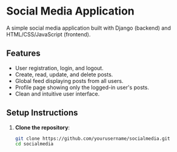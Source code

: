 # Social Media Application

A simple social media application built with Django (backend) and HTML/CSS/JavaScript (frontend).

## Features
- User registration, login, and logout.
- Create, read, update, and delete posts.
- Global feed displaying posts from all users.
- Profile page showing only the logged-in user's posts.
- Clean and intuitive user interface.

## Setup Instructions

1. **Clone the repository**:
   ```bash
   git clone https://github.com/yourusername/socialmedia.git
   cd socialmedia
